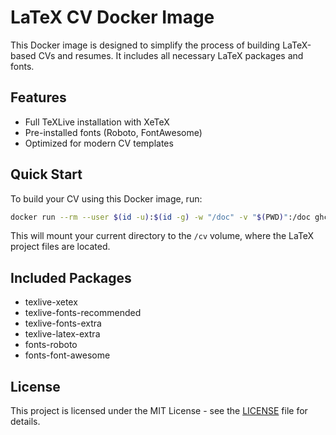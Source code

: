 # LaTeX CV Docker Image

This Docker image is designed to simplify the process of building LaTeX-based CVs and resumes. It includes all necessary LaTeX packages and fonts.

## Features
- Full TeXLive installation with XeTeX
- Pre-installed fonts (Roboto, FontAwesome)
- Optimized for modern CV templates

## Quick Start

To build your CV using this Docker image, run:

```bash
docker run --rm --user $(id -u):$(id -g) -w "/doc" -v "$(PWD)":/doc ghcr.io/achrafaamri/latex-cv make
```

This will mount your current directory to the `/cv` volume, where the LaTeX project files are located.

## Included Packages
- texlive-xetex
- texlive-fonts-recommended
- texlive-fonts-extra
- texlive-latex-extra
- fonts-roboto
- fonts-font-awesome

## License
This project is licensed under the MIT License - see the [LICENSE](LICENSE) file for details.

